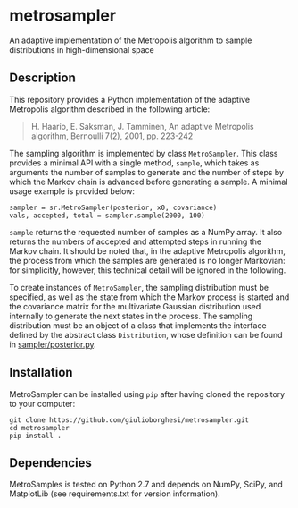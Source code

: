 # metrosampler
An adaptive implementation of the Metropolis algorithm to sample distributions in high-dimensional space

## Description
This repository provides a Python implementation of the adaptive Metropolis algorithm described in the following article:

> H. Haario, E. Saksman, J. Tamminen, An adaptive Metropolis algorithm, Bernoulli 7(2), 2001, pp. 223-242

The sampling algorithm is implemented by class `MetroSampler`. This class provides a minimal API with a single method, `sample`, which takes 
as arguments the number of samples to generate and the number of steps by which the Markov chain is advanced before generating a sample. 
A minimal usage example is provided below:

    sampler = sr.MetroSampler(posterior, x0, covariance)
    vals, accepted, total = sampler.sample(2000, 100)
    
`sample` returns the requested number of samples as a NumPy array. It also returns the numbers of accepted and attempted steps in running 
the Markov chain. It should be noted that, in the adaptive Metropolis algorithm, the process from which the samples are generated is no longer 
Markovian: for simplicitly, however, this technical detail will be ignored in the following.

To create instances of `MetroSampler`, the sampling distribution must be specified, as well as the state from which the Markov process is 
started and the covariance matrix for the multivariate Gaussian distribution used internally to generate the next states in the process. 
The sampling distribution must be an object of a class that implements the interface defined by the abstract class `Distribution`, whose 
definition can be found in [sampler/posterior.py](https://github.com/giulioborghesi/metrosampler/blob/master/metrosampler/posterior.py).

## Installation

MetroSampler can be installed using `pip` after having cloned the repository to your computer:

    git clone https://github.com/giulioborghesi/metrosampler.git
    cd metrosampler
    pip install .

## Dependencies

MetroSamples is tested on Python 2.7 and depends on NumPy, SciPy, and MatplotLib (see requirements.txt for version information).

